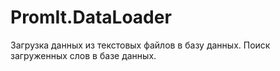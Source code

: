 # PromIt.DataLoader
Загрузка данных из текстовых файлов в базу данных. Поиск загруженных слов в базе данных.
